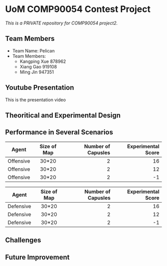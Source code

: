 # UoM COMP90054 Contest Project

*This is a PRIVATE repository for COMP90054 project2.*

## Team Members
+ Team Name: Pelican
+ Team Members:
  + Kangping Xue 878962
  + Xiang Gao 919108
  + Ming Jin 947351
## Youtube Presentation
This is the presentation video
## Theoritical and Experimental Design
## Performance in Several Scenarios
| Agent         | Size of Map   | Number of Capusles  | Experimental Score|
| ------------- |:-------------:| -------------------:|------------------:|
| Offensive     | 30*20         | 2                   | 16                |
| Offensive     | 30*20         | 2                   | 12                |
| Offensive     | 30*20         | 2                   | -1                |

| Agent         | Size of Map   | Number of Capusles  | Experimental Score|
| ------------- |:-------------:| -------------------:|------------------:|
| Defensive     | 30*20         | 2                   | 16                |
| Defensive     | 30*20         | 2                   | 12                |
| Defensive     | 30*20         | 2                   | -1                |
## Challenges
## Future Improvement
